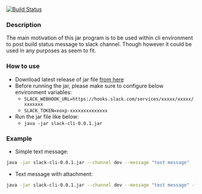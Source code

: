 [![Build Status](https://travis-ci.org/h4ck4life/slack-post-cli.svg?branch=master)](https://travis-ci.org/h4ck4life/slack-post-cli)

### Description
The main motivation of this jar program is to be used within cli environment to post build status message to slack channel. Though however it could be used in any purposes as seem to fit.

### How to use
* Download latest release of jar file [from here](https://github.com/h4ck4life/slack-post-cli/releases)
* Before running the jar, please make sure to configure below environment variables:
	*  `SLACK_WEBHOOK_URL=https://hooks.slack.com/services/xxxxx/xxxxx/xxxxxxx`
	*  `SLACK_TOKEN=xoxp-xxxxxxxxxxxxxx`
* Run the jar file like below:
	* `java -jar slack-cli-0.0.1.jar`

### Example
* Simple text message:
```sh
java -jar slack-cli-0.0.1.jar --channel dev --message "test message"
```
* Text message with attachment:
```sh
java -jar slack-cli-0.0.1.jar --channel dev --message "test message" -f ./demo.txt
```
